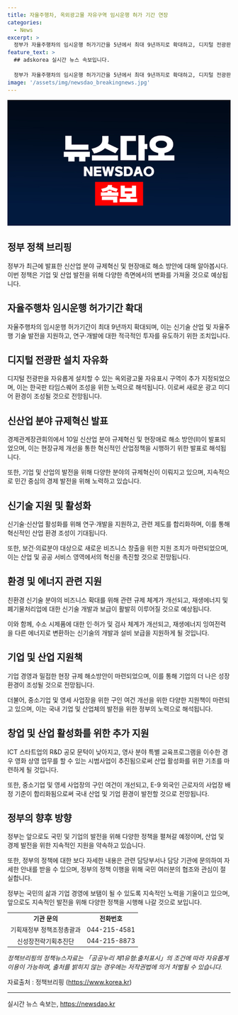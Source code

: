 ```yaml
---
title: 자율주행차, 옥외광고물 자유구역 임시운행 허가 기간 연장
categories:
  - News
excerpt: >
  정부가 자율주행차의 임시운행 허가기간을 5년에서 최대 9년까지로 확대하고, 디지털 전광판 설치 자유를 위한 옥외광고물 자유표시 구역도 추가 지정했다. 이는 민간 중심 역동경제 구현과 산업 발전을 위한 혁신적인 정책으로, AI 활용과 신기술·신산업의 활성화, 친환경 신기술 분야의 확대 등을 통해 경제와 기업에 지원을 제공한다. 앞으로도 기업 현장의 어려움을 빠르게 개선해 나가겠다는 정부의 노력이 돋보인다.
feature_text: >
  ## adskorea 실시간 뉴스 속보입니다.

  정부가 자율주행차의 임시운행 허가기간을 5년에서 최대 9년까지로 확대하고, 디지털 전광판 설치 자유를 위한 옥외광고물 자유표시 구역도 추가 지정했다. 이는 민간 중심 역동경제 구현과 산업 발전을 위한 혁신적인 정책으로, AI 활용과 신기술·신산업의 활성화, 친환경 신기술 분야의 확대 등을 통해 경제와 기업에 지원을 제공한다. 앞으로도 기업 현장의 어려움을 빠르게 개선해 나가겠다는 정부의 노력이 돋보인다.
image: '/assets/img/newsdao_breakingnews.jpg'
---
```


<p><img src="/assets/img/newsdao_breakingnews.jpg" alt="adskorea 속보" /></p>

<h2 data-ke-size="size26">정부 정책 브리핑</h2>

<p data-ke-size="size16">정부가 최근에 발표한 신산업 분야 규제혁신 및 현장애로 해소 방안에 대해 알아봅시다. 이번 정책은 기업 및 산업 발전을 위해 다양한 측면에서의 변화를 가져올 것으로 예상됩니다.</p>

<h2 data-ke-size="size24">자율주행차 임시운행 허가기간 확대</h2>

<p data-ke-size="size16">자율주행차의 임시운행 허가기간이 최대 9년까지 확대되며, 이는 신기술 산업 및 자율주행 기술 발전을 지원하고, 연구·개발에 대한 적극적인 투자를 유도하기 위한 조치입니다.</p>

<h2 data-ke-size="size24">디지털 전광판 설치 자유화</h2>

<p data-ke-size="size16">디지털 전광판을 자유롭게 설치할 수 있는 옥외광고물 자유표시 구역이 추가 지정되었으며, 이는 한국판 타임스퀘어 조성을 위한 노력으로 해석됩니다. 이로써 새로운 광고 미디어 환경이 조성될 것으로 전망됩니다.</p>

<h2 data-ke-size="size24">신산업 분야 규제혁신 발표</h2>

<p data-ke-size="size16">경제관계장관회의에서 10일 신산업 분야 규제혁신 및 현장애로 해소 방안(Ⅱ)이 발표되었으며, 이는 현장규제 개선을 통한 혁신적인 산업정책을 시행하기 위한 발표로 해석됩니다.</p>

<p data-ke-size="size16">또한, 기업 및 산업의 발전을 위해 다양한 분야의 규제혁신이 이뤄지고 있으며, 지속적으로 민간 중심의 경제 발전을 위해 노력하고 있습니다.</p>

<h2 data-ke-size="size24">신기술 지원 및 활성화</h2>

<p data-ke-size="size16">신기술·신산업 활성화를 위해 연구·개발을 지원하고, 관련 제도를 합리화하며, 이를 통해 혁신적인 산업 환경 조성이 기대됩니다.</p>

<p data-ke-size="size16">또한, 보건·의료분야 대상으로 새로운 비즈니스 창출을 위한 지원 조치가 마련되었으며, 이는 산업 및 공공 서비스 영역에서의 혁신을 촉진할 것으로 전망됩니다.</p>

<h2 data-ke-size="size24">환경 및 에너지 관련 지원</h2>

<p data-ke-size="size16">친환경 신기술 분야의 비즈니스 확대를 위해 관련 규제 체계가 개선되고, 재생에너지 및 폐기물처리업에 대한 신기술 개발과 보급이 활발히 이루어질 것으로 예상됩니다.</p>

<p data-ke-size="size16">이와 함께, 수소 시제품에 대한 인·허가 및 검사 체계가 개선되고, 재생에너지 잉여전력을 다른 에너지로 변환하는 신기술의 개발과 설비 보급을 지원하게 될 것입니다.</p>

<h2 data-ke-size="size24">기업 및 산업 지원책</h2>

<p data-ke-size="size16">기업 경영과 밀접한 현장 규제 해소방안이 마련되었으며, 이를 통해 기업의 더 나은 성장 환경이 조성될 것으로 전망됩니다.</p>

<p data-ke-size="size16">더불어, 중소기업 및 영세 사업장을 위한 구인 여건 개선을 위한 다양한 지원책이 마련되고 있으며, 이는 국내 기업 및 산업체의 발전을 위한 정부의 노력으로 해석됩니다.</p>

<h2 data-ke-size="size24">창업 및 산업 활성화를 위한 추가 지원</h2>

<p data-ke-size="size16">ICT 스타트업의 R&D 공모 문턱이 낮아지고, 영사 분야 특별 교육프로그램을 이수한 경우 영화 상영 업무를 할 수 있는 시범사업이 추진됨으로써 산업 활성화를 위한 기초를 마련하게 될 것입니다.</p>

<p data-ke-size="size16">또한, 중소기업 및 영세 사업장의 구인 여건이 개선되고, E-9 외국인 근로자의 사업장 배정 기준이 합리화됨으로써 국내 산업 및 기업 환경이 발전할 것으로 전망됩니다.</p>

<h2 data-ke-size="size24">정부의 향후 방향</h2>

<p data-ke-size="size16">정부는 앞으로도 국민 및 기업의 발전을 위해 다양한 정책을 펼쳐갈 예정이며, 산업 및 경제 발전을 위한 지속적인 지원을 약속하고 있습니다.</p>

<p data-ke-size="size16">또한, 정부의 정책에 대한 보다 자세한 내용은 관련 담당부서나 담당 기관에 문의하여 자세한 안내를 받을 수 있으며, 정부의 정책 이행을 위해 국민 여러분의 협조와 관심이 절실합니다.</p>

<p data-ke-size="size16">정부는 국민의 삶과 기업 경영에 보탬이 될 수 있도록 지속적인 노력을 기울이고 있으며, 앞으로도 지속적인 발전을 위해 다양한 정책을 시행해 나갈 것으로 보입니다.</p>

<table>
    <tr>
        <td style="text-align: center; height: 17px;"><b>기관 문의</b></td>
        <td style="text-align: center; height: 17px;"><b>전화번호</b></td>
    </tr>
    <tr>
        <td style="text-align: center; height: 17px;">기획재정부 정책조정총괄과</td>
        <td style="text-align: center; height: 17px;">044-215-4581</td>
    </tr>
    <tr>
        <td style="text-align: center; height: 17px;">신성장전략기획추진단</td>
        <td style="text-align: center; height: 17px;">044-215-8873</td>
    </tr>
</table>

<p data-ke-size="size16"><em>정책브리핑의 정책뉴스자료는 「공공누리 제1유형:출처표시」의 조건에 따라 자유롭게 이용이 가능하며, 출처를 밝히지 않는 경우에는 저작권법에 의거 처벌될 수 있습니다.</em></p>

<p data-ke-size="size16">자료출처 : 정책브리핑 (<a href="https://https://www.korea.kr">https://www.korea.kr</a>)</p>

<p><hr></p>
실시간 뉴스 속보는, <a href="https://newsdao.kr" rel="dofollow">https://newsdao.kr</a>


